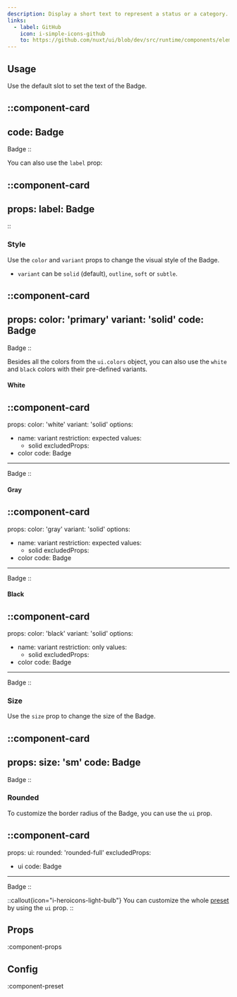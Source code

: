 ```yaml
---
description: Display a short text to represent a status or a category.
links:
  - label: GitHub
    icon: i-simple-icons-github
    to: https://github.com/nuxt/ui/blob/dev/src/runtime/components/elements/Badge.vue
---
```


## Usage

Use the default slot to set the text of the Badge.

::component-card
---
code: Badge
---

Badge
::

You can also use the `label` prop:

::component-card
---
props:
  label: Badge
---
::

### Style

Use the `color` and `variant` props to change the visual style of the Badge.

- `variant` can be `solid` (default), `outline`, `soft` or `subtle`.

::component-card
---
props:
  color: 'primary'
  variant: 'solid'
code: Badge
---

Badge
::

Besides all the colors from the `ui.colors` object, you can also use the `white` and `black` colors with their pre-defined variants.

#### White

::component-card
---
props:
  color: 'white'
  variant: 'solid'
options:
  - name: variant
    restriction: expected
    values:
      - solid
excludedProps:
  - color
code: Badge
---

Badge
::

#### Gray

::component-card
---
props:
  color: 'gray'
  variant: 'solid'
options:
  - name: variant
    restriction: expected
    values:
      - solid
excludedProps:
  - color
code: Badge
---

Badge
::

#### Black

::component-card
---
props:
  color: 'black'
  variant: 'solid'
options:
  - name: variant
    restriction: only
    values:
      - solid
excludedProps:
  - color
code: Badge
---

Badge
::

### Size

Use the `size` prop to change the size of the Badge.

::component-card
---
props:
  size: 'sm'
code: Badge
---

Badge
::

### Rounded

To customize the border radius of the Badge, you can use the `ui` prop.

::component-card
---
props:
  ui:
    rounded: 'rounded-full'
excludedProps:
  - ui
code: Badge
---

Badge
::

::callout{icon="i-heroicons-light-bulb"}
You can customize the whole [preset](#preset) by using the `ui` prop.
::

## Props

:component-props

## Config

:component-preset
